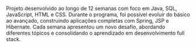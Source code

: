 Projeto desenvolvido ao longo de 12 semanas com foco em Java, SQL, JavaScript, HTML e CSS. Durante o programa, foi possível evoluir do básico ao avançado, construindo aplicações completas com Spring, JSP e Hibernate.
Cada semana apresentou um novo desafio, abordando diferentes tópicos e consolidando o aprendizado em desenvolvimento full stack.
